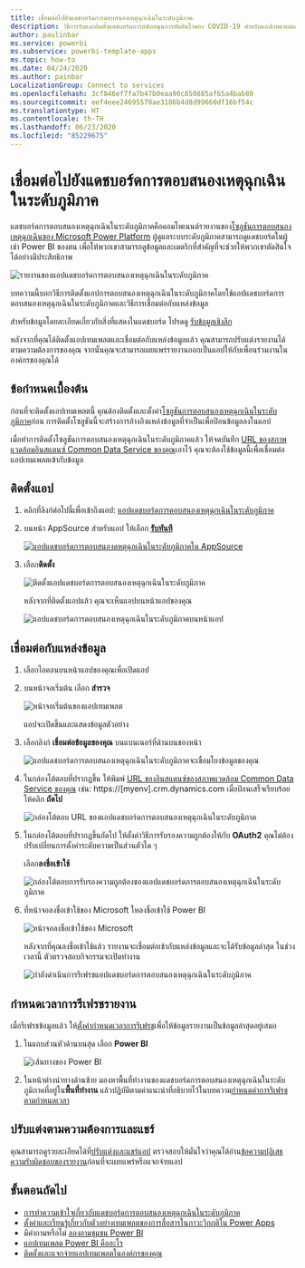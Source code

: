 ```yaml
---
title: เชื่อมต่อไปยังแดชบอร์ดการตอบสนองเหตุฉุกเฉินในระดับภูมิภาค
description: วิธีการรับและติดตั้งแดชบอร์ดการสนับสนุนการตัดสินใจของ COVID-19 สำหรับแอปเทมเพลตการตอบสนองเหตุฉุกเฉินในระดับภูมิภาคและวิธีการเชื่อมต่อกับข้อมูล
author: paulinbar
ms.service: powerbi
ms.subservice: powerbi-template-apps
ms.topic: how-to
ms.date: 04/24/2020
ms.author: painbar
LocalizationGroup: Connect to services
ms.openlocfilehash: 3cf846ef7fa7b47b0eaa90c850885af65a4bab80
ms.sourcegitcommit: eef4eee24695570ae3186b4d8d99660df16bf54c
ms.translationtype: HT
ms.contentlocale: th-TH
ms.lasthandoff: 06/23/2020
ms.locfileid: "85229675"
---
```

# <a name="connect-to-the-regional-emergency-response-dashboard"></a>เชื่อมต่อไปยังแดชบอร์ดการตอบสนองเหตุฉุกเฉินในระดับภูมิภาค
แดชบอร์ดการตอบสนองเหตุฉุกเฉินในระดับภูมิภาคคือคอมโพเนนต์รายงานของ[โซลูชันการตอบสนองเหตุฉุกเฉินของ Microsoft Power Platform](https://docs.microsoft.com/powerapps/sample-apps/regional-emergency-response/overview) ผู้ดูแลระบบระดับภูมิภาคสามารถดูแดชบอร์ดในผู้เช่า Power BI ของตน เพื่อให้พวกเขาสามารถดูข้อมูลและเมตริกที่สำคัญที่จะช่วยให้พวกเขาตัดสินใจได้อย่างมีประสิทธิภาพ

![รายงานของแอปแดชบอร์ดการตอบสนองเหตุฉุกเฉินในระดับภูมิภาค](media/service-connect-to-regional-emergency-response/service-regional-emergency-response-app-report.png)

บทความนี้บอกวิธีการติดตั้งแอปการตอบสนองเหตุฉุกเฉินในระดับภูมิภาคโดยใช้แอปแดชบอร์ดการตอบสนองเหตุฉุกเฉินในระดับภูมิภาคและวิธีการเชื่อมต่อกับแหล่งข้อมูล

สำหรับข้อมูลโดยละเอียดเกี่ยวกับสิ่งที่แสดงในแดชบอร์ด โปรดดู [รับข้อมูลเชิงลึก](https://docs.microsoft.com/powerapps/sample-apps/regional-emergency-response/portals-admin-reporting#get-insights)

หลังจากที่คุณได้ติดตั้งแอปเทมเพลตและเชื่อมต่อกับแหล่งข้อมูลแล้ว คุณสามารถปรับแต่งรายงานได้ตามความต้องการของคุณ จากนั้นคุณจะสามารถเผยแพร่รายงานออกเป็นแอปให้กับเพื่อนร่วมงานในองค์กรของคุณได้

## <a name="prerequisites"></a>ข้อกำหนดเบื้องต้น

ก่อนที่จะติดตั้งแอปเทมเพลตนี้ คุณต้องติดตั้งและตั้งค่า[โซลูชันการตอบสนองเหตุฉุกเฉินในระดับภูมิภาค](https://docs.microsoft.com/powerapps/sample-apps/regional-emergency-response/deploy)ก่อน การติดตั้งโซลูชันนี้จะสร้างการอ้างอิงแหล่งข้อมูลที่จำเป็นเพื่อป้อนข้อมูลลงในแอป

เมื่อทำการติดตั้งโซลูชันการตอบสนองเหตุฉุกเฉินในระดับภูมิภาคแล้ว ให้จดบันทึก [URL ของสภาพแวดล้อมอินสแตนซ์ Common Data Service ของคุณ](https://docs.microsoft.com/powerapps/sample-apps/regional-emergency-response/deploy#step-5-configure-and-publish-power-bi-dashboard)เอาไว้ คุณจะต้องใช้ข้อมูลนี้เพื่อเชื่อมต่อแอปเทมเพลตเข้ากับข้อมูล

## <a name="install-the-app"></a>ติดตั้งแอป

1. คลิกที่ลิงก์ต่อไปนี้เพื่อเข้าถึงแอป: [แอปแดชบอร์ดการตอบสนองเหตุฉุกเฉินในระดับภูมิภาค](https://appsource.microsoft.com/product/power-bi/powerapps_cxo.regional_response)

1. บนหน้า AppSource สำหรับแอป ให้เลือก [**รับทันที**](https://appsource.microsoft.com/product/power-bi/powerapps_cxo.regional_response)

    [![แอปแดชบอร์ดการตอบสนองดหตุฉุกเฉินในระดับภูมิภาคใน AppSource](media/service-connect-to-regional-emergency-response/service-regional-emergency-response-app-appsource-get-it-now.png)](https://appsource.microsoft.com/product/power-bi/powerapps_cxo.regional_response)

1. เลือก**ติดตั้ง** 

    ![ติดตั้งแอปแดชบอร์ดการตอบสนองเหตุฉุกเฉินในระดับภูมิภาค](media/service-connect-to-regional-emergency-response/service-regional-emergency-response-select-install.png)

    หลังจากที่ติดตั้งแอปแล้ว คุณจะเห็นแอปบนหน้าแอปของคุณ

   ![แอปแดชบอร์ดการตอบสนองเหตุฉุกเฉินในระดับภูมิภาคบนหน้าแอป](media/service-connect-to-regional-emergency-response/service-regional-emergency-response-app-apps-page-icon.png)

## <a name="connect-to-data-sources"></a>เชื่อมต่อกับแหล่งข้อมูล

1. เลือกไอคอนบนหน้าแอปของคุณเพื่อเปิดแอป

1. บนหน้าจอเริ่มต้น เลือก **สำรวจ**

   ![หน้าจอเริ่มต้นของแอปเทมเพลต](media/service-connect-to-regional-emergency-response/service-regional-emergency-response-app-splash-screen.png)

   แอปจะเปิดขึ้นและแสดงข้อมูลตัวอย่าง

1. เลือกลิงก์ **เชื่อมต่อข้อมูลของคุณ** บนแบนเนอร์ที่ด้านบนของหน้า

   ![แอปแดชบอร์ดการตอบสนองเหตุฉุกเฉินในระดับภูมิภาคจะเชื่อมโยงข้อมูลของคุณ](media/service-connect-to-regional-emergency-response/service-regional-emergency-response-app-connect-data.png)

1. ในกล่องโต้ตอบที่ปรากฏขึ้น ให้พิมพ์ [URL ของอินสแตนซ์ของสภาพแวดล้อม Common Data Service ของคุณ](https://docs.microsoft.com/powerapps/sample-apps/emergency-response/deploy-configure#publish-the-power-bi-dashboard) เช่น: https://[myenv].crm.dynamics.com เมื่อป้อนเสร็จเรียบร้อย ให้คลิก **ถัดไป**

   ![กล่องโต้ตอบ URL ของแอปแดชบอร์ดการตอบสนองเหตุฉุกเฉินในระดับภูมิภาค](media/service-connect-to-regional-emergency-response/service-regional-emergency-response-app-url-dialog.png)

1. ในกล่องโต้ตอบที่ปรากฏขึ้นถัดไป ให้ตั้งค่าวิธีการรับรองความถูกต้องให้กับ **OAuth2** คุณไม่ต้องปรับเปลี่ยนการตั้งค่าระดับความเป็นส่วนตัวใด ๆ

   เลือก**ลงชื่อเข้าใช้**

   ![กล่องโต้ตอบการรับรองความถูกต้องของแอปแดชบอร์ดการตอบสนองเหตุฉุกเฉินในระดับภูมิภาค](media/service-connect-to-regional-emergency-response/service-regional-emergency-response-app-authentication-dialog.png)

1. ที่หน้าจอลงชื่อเข้าใช้ของ Microsoft ใหลงชื่อเข้าใช้ Power BI

   ![หน้าจอลงชื่อเข้าใช้ของ Microsoft](media/service-connect-to-regional-emergency-response/service-regional-emergency-response-app-microsoft-login.png)

   หลังจากที่คุณลงชื่อเข้าใช้แล้ว รายงานจะเชื่อมต่อเข้ากับแหล่งข้อมูลและจะได้รับข้อมูลล่าสุด ในช่วงเวลานี้ ตัวตรวจสอบกิจกรรมจะเปิดทำงาน

   ![กำลังดำเนินการรีเฟรชแอปแดชบอร์ดการตอบสนองเหตุฉุกเฉินในระดับภูมิภาค](media/service-connect-to-regional-emergency-response/service-regional-emergency-response-app-refresh-monitor.png)

## <a name="schedule-report-refresh"></a>กำหนดเวลาการรีเฟรชรายงาน

เมื่อรีเฟรชข้อมูลแล้ว ให้[ตั้งค่ากำหนดเวลาการรีเฟรช](../connect-data/refresh-scheduled-refresh.md)เพื่อให้ข้อมูลรายงานเป็นข้อมูลล่าสุดอยู่เสมอ

1. ในแถบส่วนหัวด้านบนสุด เลือก **Power BI**

   ![เส้นทางของ Power BI](media/service-connect-to-regional-emergency-response/service-regional-emergency-response-app-powerbi-breadcrumb.png)

1. ในหน้าต่างนำทางด้านซ้าย มองหาพื้นที่ทำงานของแดชบอร์ดการตอบสนองเหตุฉุกเฉินในระดับภูมิภาคที่อยู่ใน**พื้นที่ทำงาน** แล้วปฏิบัติตามคำแนะนำที่อธิบายไว้ในบทความ[กำหนดค่าการรีเฟรชตามกำหนดเวลา](../connect-data/refresh-scheduled-refresh.md)

## <a name="customize-and-share"></a>ปรับแต่งตามความต้องการและแชร์

คุณสามารถดูรายละเอียดได้ที่[ปรับแต่งและแชร์แอป](../connect-data/service-template-apps-install-distribute.md#customize-and-share-the-app) ตรวจสอบให้มั่นใจว่าคุณได้อ่าน[ข้อความปฏิเสธความรับผิดชอบของรายงาน](https://docs.microsoft.com/powerapps/sample-apps/regional-emergency-response/overview#disclaimer)ก่อนที่จะเผยแพร่หรือแจกจ่ายแอป

## <a name="next-steps"></a>ขั้นตอนถัดไป
* [การทำความเข้าใจเกี่ยวกับแดชบอร์ดการตอบสนองเหตุฉุกเฉินในระดับภูมิภาค](https://docs.microsoft.com/powerapps/sample-apps/regional-emergency-response/portals-admin-reporting#get-insights)
* [ตั้งค่าและเรียนรู้เกี่ยวกับตัวอย่างเทมเพลตของการสื่อสารในภาวะวิกฤติใน Power Apps](https://docs.microsoft.com/powerapps/maker/canvas-apps/sample-crisis-communication-app)
* มีคำถามหรือไม่ [ลองถามชุมชน Power BI](https://community.powerbi.com/)
* [แอปเทมเพลต Power BI คืออะไร](../connect-data/service-template-apps-overview.md)
* [ติดตั้งและแจกจ่ายแอปเทมเพลตในองค์กรของคุณ](../connect-data/service-template-apps-install-distribute.md)
